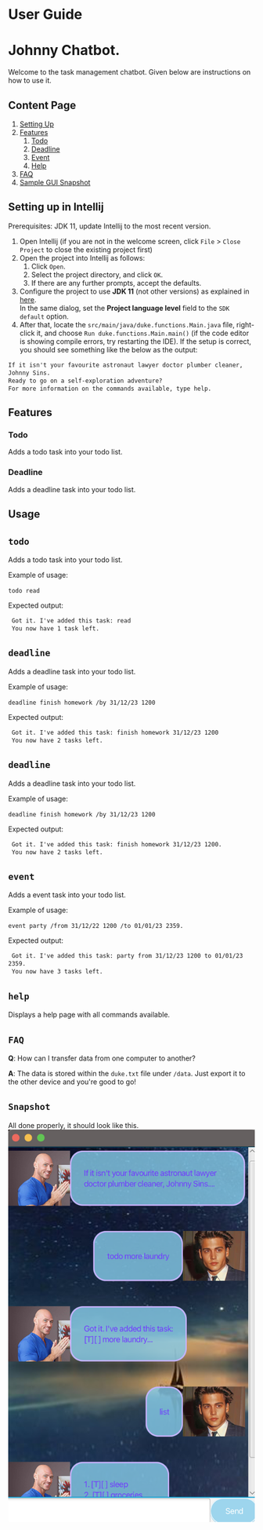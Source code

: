 # User Guide

# Johnny Chatbot.

Welcome to the task management chatbot. Given below are instructions on how to use it.

## Content Page
1. [Setting Up](#setting-up-in-intellij)
2. [Features](#features)
   1. [Todo](#todo)
   2. [Deadline](#deadline)
   3. [Event](#event)
   4. [Help](#help)
3. [FAQ](#faq)
4. [Sample GUI Snapshot](#snapshot)

## Setting up in Intellij

Prerequisites: JDK 11, update Intellij to the most recent version.

1. Open Intellij (if you are not in the welcome screen, click `File` > `Close Project` to close the existing project first)
1. Open the project into Intellij as follows:
    1. Click `Open`.
    1. Select the project directory, and click `OK`.
    1. If there are any further prompts, accept the defaults.
1. Configure the project to use **JDK 11** (not other versions) as explained in [here](https://www.jetbrains.com/help/idea/sdk.html#set-up-jdk).<br>
   In the same dialog, set the **Project language level** field to the `SDK default` option.
3. After that, locate the `src/main/java/duke.functions.Main.java` file, right-click it, and choose `Run duke.functions.Main.main()` (if the code editor is showing compile errors, try restarting the IDE). If the setup is correct, you should see something like the below as the output:
```
If it isn't your favourite astronaut lawyer doctor plumber cleaner, Johnny Sins.
Ready to go on a self-exploration adventure?
For more information on the commands available, type help.
```



## Features 

### Todo

Adds a todo task into your todo list. 

### Deadline

Adds a deadline task into your todo list.

## Usage

## `todo` 


Adds a todo task into your todo list.

Example of usage: 

`todo read`

Expected output:

```
 Got it. I've added this task: read
 You now have 1 task left.
 ```

## `deadline` 
Adds a deadline task into your todo list.

Example of usage:

`deadline finish homework /by 31/12/23 1200`


Expected output:

```
 Got it. I've added this task: finish homework 31/12/23 1200
 You now have 2 tasks left.
 ```

## `deadline`
Adds a deadline task into your todo list.

Example of usage:

`deadline finish homework /by 31/12/23 1200`


Expected output:

```
 Got it. I've added this task: finish homework 31/12/23 1200.
 You now have 2 tasks left.
 ```

## `event`
Adds a event task into your todo list.

Example of usage:

`event party /from 31/12/22 1200 /to 01/01/23 2359.`


Expected output:

```
 Got it. I've added this task: party from 31/12/23 1200 to 01/01/23 2359.
 You now have 3 tasks left.
 ```

## `help`
Displays a help page with all commands available. 

## `FAQ`
**Q**: How can I transfer data from one computer to another?

**A**: The data is stored within the `duke.txt` file under `/data`. 
Just export it to the other device and you're good to go!

## `Snapshot`
All done properly, it should look like this.
![Display](Ui.png)
